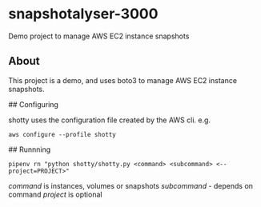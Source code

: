 # snapshotalyser-3000

Demo project to manage AWS EC2 instance snapshots

## About

This project is a demo, and uses boto3 to manage AWS EC2 instance snapshots.

## Configuring

shotty uses the configuration file created by the AWS cli. e.g.

`aws configure --profile shotty`

## Runnning

`pipenv rn "python shotty/shotty.py <command> <subcommand> <--project=PROJECT>"`

*command* is instances, volumes or snapshots
*subcommand* - depends on command
*project* is optional
